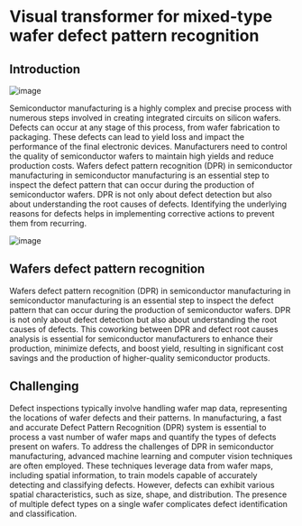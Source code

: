 # Visual transformer for mixed-type wafer defect pattern recognition

## Introduction

![image](https://github.com/PanithanS/Wafers-Defect-Recognition-for-Semiconductor--Manufacturing/assets/83627892/3e059907-fb2b-4ce9-8cbd-440e5afccb10)

Semiconductor manufacturing is a highly complex and precise process with numerous steps involved in creating integrated circuits on silicon wafers. Defects can occur at any stage of this process, from wafer fabrication to packaging. These defects can lead to yield loss and impact the performance of the final electronic devices. Manufacturers need to control the quality of semiconductor wafers to maintain high yields and reduce production costs. Wafers defect pattern recognition (DPR) in semiconductor manufacturing in semiconductor manufacturing is an essential step to inspect the defect pattern that can occur during the production of semiconductor wafers. DPR is not only about defect detection but also about understanding the root causes of defects. Identifying the underlying reasons for defects helps in implementing corrective actions to prevent them from recurring.

![image](https://github.com/PanithanS/Wafers-Defect-Recognition-for-Semioconducter-Manufacturing/assets/83627892/47f70670-cee2-4be4-a280-cf98f66b45c6)

## Wafers defect pattern recognition
Wafers defect pattern recognition (DPR) in semiconductor manufacturing in semiconductor manufacturing is an essential step to inspect the defect pattern that can occur during the production of semiconductor wafers. DPR is not only about defect detection but also about understanding the root causes of defects. This coworking between DPR and defect root causes analysis is essential for semiconductor manufacturers to enhance their production, minimize defects, and boost yield, resulting in significant cost savings and the production of higher-quality semiconductor products.

## Challenging
Defect inspections typically involve handling wafer map data, representing the locations of wafer defects and their patterns. In manufacturing, a fast and accurate Defect Pattern Recognition (DPR) system is essential to process a vast number of wafer maps and quantify the types of defects present on wafers. To address the challenges of DPR in semiconductor manufacturing, advanced machine learning and computer vision techniques are often employed. These techniques leverage data from wafer maps, including spatial information, to train models capable of accurately detecting and classifying defects. However, defects can exhibit various spatial characteristics, such as size, shape, and distribution. The presence of multiple defect types on a single wafer complicates defect identification and classification.
